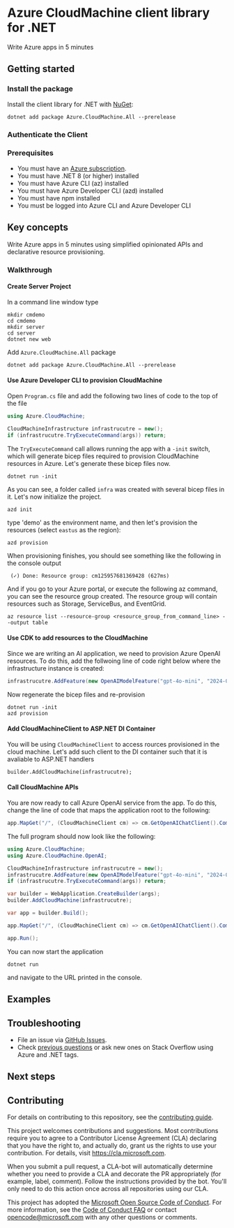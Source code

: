# Azure CloudMachine client library for .NET

Write Azure apps in 5 minutes

## Getting started

### Install the package

Install the client library for .NET with [NuGet](https://www.nuget.org/ ):

```dotnetcli
dotnet add package Azure.CloudMachine.All --prerelease
```

### Authenticate the Client

### Prerequisites

* You must have an [Azure subscription](https://azure.microsoft.com/free/dotnet/).
* You must have .NET 8 (or higher) installed
* You must have Azure CLI (az) installed
* You must have Azure Developer CLI (azd) installed
* You must have npm installed
* You must be logged into Azure CLI and Azure Developer CLI

## Key concepts

Write Azure apps in 5 minutes using simplified opinionated APIs and declarative resource provisioning.

### Walkthrough

#### Create Server Project

In a command line window type
```dotnetcli
mkdir cmdemo
cd cmdemo
mkdir server
cd server
dotnet new web
```

Add `Azure.CloudMachine.All` package
```dotnetcli
dotnet add package Azure.CloudMachine.All --prerelease
```
#### Use Azure Developer CLI to provision CloudMachine

Open `Program.cs` file and add the following two lines of code to the top of the file
```csharp
using Azure.CloudMachine;

CloudMachineInfrastructure infrastrucutre = new();
if (infrastrucutre.TryExecuteCommand(args)) return;
```

The `TryExecuteCommand` call allows running the app with a `-init` switch, which will generate bicep files required to provision CloudMachine resources in Azure. Let's generate these bicep files now.
```dotnetcli
dotnet run -init
```
As you can see, a folder called `infra` was created with several bicep files in it. Let's now initialize the project.

```dotnetcli
azd init
```
type 'demo' as the environment name, and then let's provision the resources (select `eastus` as the region):
```dotnetcli
azd provision
```
When provisioning finishes, you should see something like the following in the console output
```dotnetcli
 (✓) Done: Resource group: cm125957681369428 (627ms)
```
And if you go to your Azure portal, or execute the following az command, you can see the resource group created. The resource group will contain resources such as Storage, ServiceBus, and EventGrid.
```dotnetcli
az resource list --resource-group <resource_group_from_command_line> --output table
```

#### Use CDK to add resources to the CloudMachine

Since we are writing an AI application, we need to provision Azure OpenAI resources. To do this, add the follwoing line of code right below where the infrastructure instance is created:
```csharp
infrastrucutre.AddFeature(new OpenAIModelFeature("gpt-4o-mini", "2024-07-18"));
```
Now regenerate the bicep files and re-provision
```dotnetcli
dotnet run -init
azd provision
```

#### Add CloudMachineClient to ASP.NET DI Container
You will be using `CloudMachineClient` to access rources provisioned in the cloud machine. Let's add such client to the DI container such that it is avaliable to ASP.NET handlers
```dotnetcli
builder.AddCloudMachine(infrastrucutre);
```
#### Call CloudMachine APIs

You are now ready to call Azure OpenAI service from the app. To do this, change the line of code that maps the application root to the following:

```csharp
app.MapGet("/", (CloudMachineClient cm) => cm.GetOpenAIChatClient().CompleteChat("list all noble gases").AsText());
```

The full program should now look like the following:
```csharp
using Azure.CloudMachine;
using Azure.CloudMachine.OpenAI;

CloudMachineInfrastructure infrastrucutre = new();
infrastrucutre.AddFeature(new OpenAIModelFeature("gpt-4o-mini", "2024-07-18"));
if (infrastrucutre.TryExecuteCommand(args)) return;

var builder = WebApplication.CreateBuilder(args);
builder.AddCloudMachine(infrastrucutre);

var app = builder.Build();

app.MapGet("/", (CloudMachineClient cm) => cm.GetOpenAIChatClient().CompleteChat("list all noble gases").AsText());

app.Run();
```

You can now start the application
```dotnetcli
dotnet run
```
and navigate to the URL printed in the console.

## Examples

## Troubleshooting

-   File an issue via [GitHub Issues](https://github.com/Azure/azure-sdk-for-net/issues).
-   Check [previous questions](https://stackoverflow.com/questions/tagged/azure+.net) or ask new ones on Stack Overflow using Azure and .NET tags.

## Next steps

## Contributing

For details on contributing to this repository, see the [contributing
guide][cg].

This project welcomes contributions and suggestions. Most contributions
require you to agree to a Contributor License Agreement (CLA) declaring
that you have the right to, and actually do, grant us the rights to use
your contribution. For details, visit <https://cla.microsoft.com>.

When you submit a pull request, a CLA-bot will automatically determine
whether you need to provide a CLA and decorate the PR appropriately
(for example, label, comment). Follow the instructions provided by the
bot. You'll only need to do this action once across all repositories
using our CLA.

This project has adopted the [Microsoft Open Source Code of Conduct][coc]. For
more information, see the [Code of Conduct FAQ][coc_faq] or contact
<opencode@microsoft.com> with any other questions or comments.

<!-- LINKS -->
[cg]: https://github.com/Azure/azure-sdk-for-net/blob/main/sdk/resourcemanager/Azure.ResourceManager/docs/CONTRIBUTING.md
[coc]: https://opensource.microsoft.com/codeofconduct/
[coc_faq]: https://opensource.microsoft.com/codeofconduct/faq/